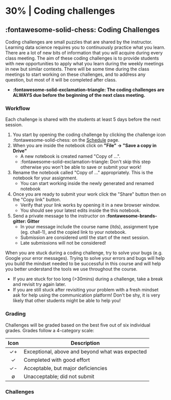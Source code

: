# 30% | Coding challenges


## **:fontawesome-solid-chess: Coding Challenges**

Coding challenges are small puzzles that are shared by the instructor. Learning data science requires you to continuously practice what you learn. There are a lot of new bits of information that you will acquire during every class meeting. The aim of these coding challenges is to provide students with new opportunities to apply what you learn during the weekly meetings in new but similar contexts. There will be some time during the class meetings to start working on these challenges, and to address any question, but most of it will be completed after class.

- **:fontawesome-solid-exclamation-triangle: The coding challenges are ALWAYS due before the beginning of the next class meeting.**

### Workflow
Each challenge is shared with the students at least 5 days before the next session.

1. You start by opening the coding challenge by clicking the challenge icon :fontawesome-solid-chess: on the [Schedule](../schedule.md) page.
2. When you are inside the notebook click on **"File" -> "Save a copy in Drive"**
    - A new notebook is created named "Copy of ...".
    - :fontawesome-solid-exclamation-triangle: Don't skip this step otherwise you won't be able to save or submit your work!
3. Rename the notebook called "Copy of ..." appropriately. This is the notebook for your assignment.
    - You can start working inside the newly generated and renamed notebook
4. Once you are ready to submit your work click the "Share" button then on the "Copy link" button.
    - Verify that your link works by opening it in a new browser window.
    - You should see your latest edits inside the this notebook.
5. Send a private message to the instructor on **:fontawesome-brands-gitter: Gitter**
    - In your message include the course name (itds), assignment type (eg. chall-1), and the copied link to your notebook.
    - Submission are considered until the start of the next session.
    - Late submissions will not be considered!

When you are stuck during a coding challenge, try to solve your bugs (e.g. Google your error messages). Trying to solve your errors and bugs will help you build the mindset needed to be successful in this course and will help you better understand the tools we use throughout the course.

- If you are stuck for too long (>30mins) during a challenge, take a break and revisit try again later.
- If you are still stuck after revisiting your problem with a fresh mindset ask for help using the communication platform! Don't be shy, it is very likely that other students might be able to help you!

### Grading
Challenges will be graded based on the best five out of six individual grades.
Grades follow a 4-category scale:

| Icon | Description                                     |
| :-:  | -                                               |
| ✓+   | Exceptional, above and beyond what was expected |
| ✓    | Completed with good effort                      |
| ✓-   | Acceptable, but major deficiencies              |
| ∅    | Unacceptable; did not submit                    |

### Challenges


